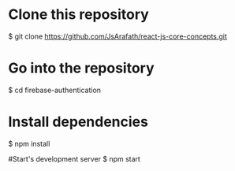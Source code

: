 # Clone this repository
$ git clone https://github.com/JsArafath/react-js-core-concepts.git

# Go into the repository
$ cd firebase-authentication

# Install dependencies
$ npm install

#Start's development server
$ npm start
